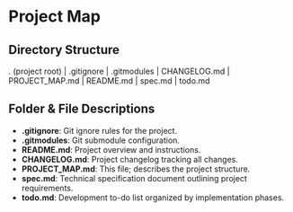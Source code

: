 # Project Map

## Directory Structure

. (project root)
| .gitignore
| .gitmodules
| CHANGELOG.md
| PROJECT_MAP.md
| README.md
| spec.md
| todo.md

## Folder & File Descriptions

- **.gitignore**: Git ignore rules for the project.
- **.gitmodules**: Git submodule configuration.
- **README.md**: Project overview and instructions.
- **CHANGELOG.md**: Project changelog tracking all changes.
- **PROJECT_MAP.md**: This file; describes the project structure.
- **spec.md**: Technical specification document outlining project requirements.
- **todo.md**: Development to-do list organized by implementation phases.
